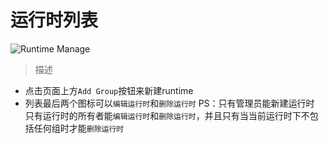 # 运行时列表

![Runtime Manage](_media/manage_runtime.png)

> 描述

- 点击页面上方`Add Group`按钮来新建runtime
- 列表最后两个图标可以`编辑运行时`和`删除运行时`
PS：只有管理员能新建运行时
只有运行时的所有者能`编辑运行时`和`删除运行时`，并且只有当当前运行时下不包括任何组时才能`删除运行时`
